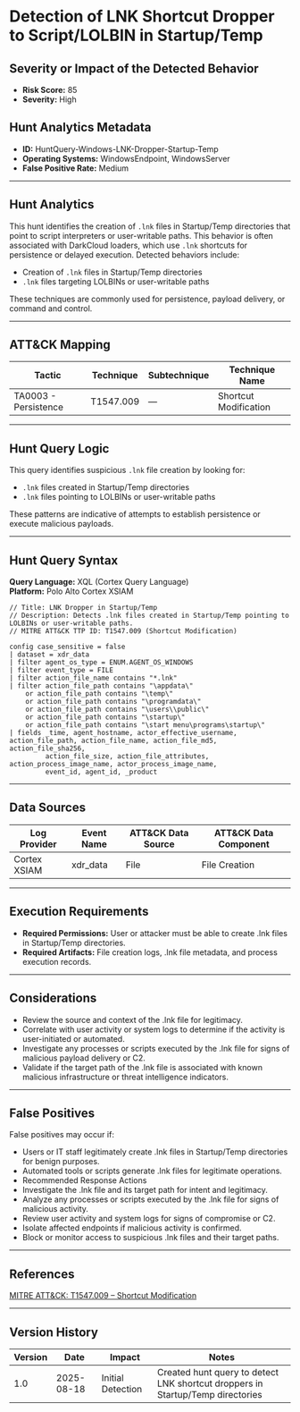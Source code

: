 # Detection of LNK Shortcut Dropper to Script/LOLBIN in Startup/Temp

## Severity or Impact of the Detected Behavior
- **Risk Score:** 85
- **Severity:** High

## Hunt Analytics Metadata

- **ID:** HuntQuery-Windows-LNK-Dropper-Startup-Temp
- **Operating Systems:** WindowsEndpoint, WindowsServer
- **False Positive Rate:** Medium

---

## Hunt Analytics

This hunt identifies the creation of `.lnk` files in Startup/Temp directories that point to script interpreters or user-writable paths. This behavior is often associated with DarkCloud loaders, which use `.lnk` shortcuts for persistence or delayed execution. Detected behaviors include:

- Creation of `.lnk` files in Startup/Temp directories
- `.lnk` files targeting LOLBINs or user-writable paths

These techniques are commonly used for persistence, payload delivery, or command and control.

---

## ATT&CK Mapping

| Tactic                        | Technique   | Subtechnique | Technique Name                                 |
|------------------------------|-------------|--------------|-----------------------------------------------|
| TA0003 - Persistence          | T1547.009   | —            | Shortcut Modification                         |

---

## Hunt Query Logic

This query identifies suspicious `.lnk` file creation by looking for:

- `.lnk` files created in Startup/Temp directories
- `.lnk` files pointing to LOLBINs or user-writable paths

These patterns are indicative of attempts to establish persistence or execute malicious payloads.

---

## Hunt Query Syntax

**Query Language:** XQL (Cortex Query Language)  
**Platform:** Polo Alto Cortex XSIAM

```xql
// Title: LNK Dropper in Startup/Temp 
// Description: Detects .lnk files created in Startup/Temp pointing to LOLBINs or user-writable paths. 
// MITRE ATT&CK TTP ID: T1547.009 (Shortcut Modification) 

config case_sensitive = false 
| dataset = xdr_data 
| filter agent_os_type = ENUM.AGENT_OS_WINDOWS  
| filter event_type = FILE 
| filter action_file_name contains "*.lnk" 
| filter action_file_path contains "\appdata\" 
    or action_file_path contains "\temp\" 
    or action_file_path contains "\programdata\" 
    or action_file_path contains "\users\\public\" 
    or action_file_path contains "\startup\" 
    or action_file_path contains "\start menu\programs\startup\" 
| fields _time, agent_hostname, actor_effective_username, action_file_path, action_file_name, action_file_md5, action_file_sha256,   
         action_file_size, action_file_attributes, action_process_image_name, actor_process_image_name, 
         event_id, agent_id, _product   
```
---
## Data Sources
| Log Provider | Event Name   | ATT&CK Data Source | ATT&CK Data Component         |
|--------------|--------------|--------------------|-------------------------------|
| Cortex XSIAM | xdr_data     | File               |File Creation                  |	

---

## Execution Requirements
- **Required Permissions:** User or attacker must be able to create .lnk files in Startup/Temp directories.
- **Required Artifacts:** File creation logs, .lnk file metadata, and process execution records.

---

## Considerations
- Review the source and context of the .lnk file for legitimacy.
- Correlate with user activity or system logs to determine if the activity is user-initiated or automated.
- Investigate any processes or scripts executed by the .lnk file for signs of malicious payload delivery or C2.
- Validate if the target path of the .lnk file is associated with known malicious infrastructure or threat intelligence indicators.

---

## False Positives
False positives may occur if:

- Users or IT staff legitimately create .lnk files in Startup/Temp directories for benign purposes.
- Automated tools or scripts generate .lnk files for legitimate operations.
- Recommended Response Actions
- Investigate the .lnk file and its target path for intent and legitimacy.
- Analyze any processes or scripts executed by the .lnk file for signs of malicious activity.
- Review user activity and system logs for signs of compromise or C2.
- Isolate affected endpoints if malicious activity is confirmed.
- Block or monitor access to suspicious .lnk files and their target paths.

---

## References
[MITRE ATT&CK: T1547.009 – Shortcut Modification](https://attack.mitre.org/techniques/T1547/009/)

---

## Version History
| Version | Date       | Impact            | Notes                                                              |
|---------|------------|-------------------|--------------------------------------------------------------------|
| 1.0     | 2025-08-18 | Initial Detection | Created hunt query to detect LNK shortcut droppers in Startup/Temp directories|
	
